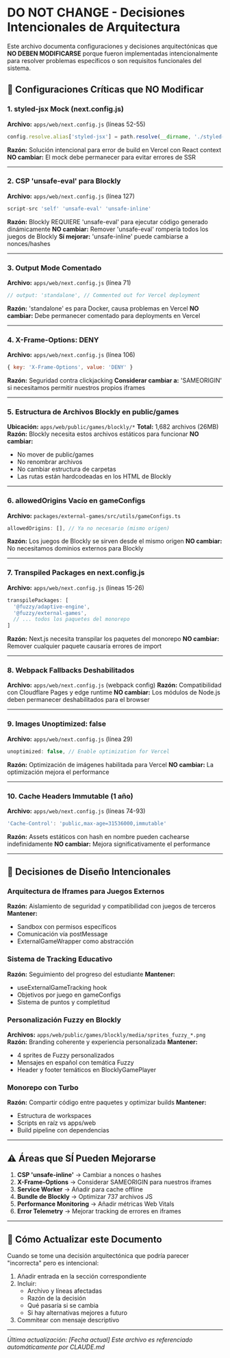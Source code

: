 # DO NOT CHANGE - Decisiones Intencionales de Arquitectura

Este archivo documenta configuraciones y decisiones arquitectónicas que **NO DEBEN MODIFICARSE** porque fueron implementadas intencionalmente para resolver problemas específicos o son requisitos funcionales del sistema.

## 🚫 Configuraciones Críticas que NO Modificar

### 1. styled-jsx Mock (next.config.js)
**Archivo:** `apps/web/next.config.js` (líneas 52-55)
```javascript
config.resolve.alias['styled-jsx'] = path.resolve(__dirname, './styled-jsx-mock.js');
```
**Razón:** Solución intencional para error de build en Vercel con React context
**NO cambiar:** El mock debe permanecer para evitar errores de SSR

---

### 2. CSP 'unsafe-eval' para Blockly
**Archivo:** `apps/web/next.config.js` (línea 127)
```javascript
script-src 'self' 'unsafe-eval' 'unsafe-inline'
```
**Razón:** Blockly REQUIERE 'unsafe-eval' para ejecutar código generado dinámicamente
**NO cambiar:** Remover 'unsafe-eval' rompería todos los juegos de Blockly
**Sí mejorar:** 'unsafe-inline' puede cambiarse a nonces/hashes

---

### 3. Output Mode Comentado
**Archivo:** `apps/web/next.config.js` (línea 71)
```javascript
// output: 'standalone', // Commented out for Vercel deployment
```
**Razón:** 'standalone' es para Docker, causa problemas en Vercel
**NO cambiar:** Debe permanecer comentado para deployments en Vercel

---

### 4. X-Frame-Options: DENY
**Archivo:** `apps/web/next.config.js` (línea 106)
```javascript
{ key: 'X-Frame-Options', value: 'DENY' }
```
**Razón:** Seguridad contra clickjacking
**Considerar cambiar a:** 'SAMEORIGIN' si necesitamos permitir nuestros propios iframes

---

### 5. Estructura de Archivos Blockly en public/games
**Ubicación:** `apps/web/public/games/blockly/*`
**Total:** 1,682 archivos (26MB)
**Razón:** Blockly necesita estos archivos estáticos para funcionar
**NO cambiar:**
- No mover de public/games
- No renombrar archivos
- No cambiar estructura de carpetas
- Las rutas están hardcodeadas en los HTML de Blockly

---

### 6. allowedOrigins Vacío en gameConfigs
**Archivo:** `packages/external-games/src/utils/gameConfigs.ts`
```typescript
allowedOrigins: [], // Ya no necesario (mismo origen)
```
**Razón:** Los juegos de Blockly se sirven desde el mismo origen
**NO cambiar:** No necesitamos dominios externos para Blockly

---

### 7. Transpiled Packages en next.config.js
**Archivo:** `apps/web/next.config.js` (líneas 15-26)
```javascript
transpilePackages: [
  '@fuzzy/adaptive-engine',
  '@fuzzy/external-games',
  // ... todos los paquetes del monorepo
]
```
**Razón:** Next.js necesita transpilar los paquetes del monorepo
**NO cambiar:** Remover cualquier paquete causaría errores de import

---

### 8. Webpack Fallbacks Deshabilitados
**Archivo:** `apps/web/next.config.js` (webpack config)
**Razón:** Compatibilidad con Cloudflare Pages y edge runtime
**NO cambiar:** Los módulos de Node.js deben permanecer deshabilitados para el browser

---

### 9. Images Unoptimized: false
**Archivo:** `apps/web/next.config.js` (línea 29)
```javascript
unoptimized: false, // Enable optimization for Vercel
```
**Razón:** Optimización de imágenes habilitada para Vercel
**NO cambiar:** La optimización mejora el performance

---

### 10. Cache Headers Immutable (1 año)
**Archivo:** `apps/web/next.config.js` (líneas 74-93)
```javascript
'Cache-Control': 'public,max-age=31536000,immutable'
```
**Razón:** Assets estáticos con hash en nombre pueden cachearse indefinidamente
**NO cambiar:** Mejora significativamente el performance

---

## 🎯 Decisiones de Diseño Intencionales

### Arquitectura de Iframes para Juegos Externos
**Razón:** Aislamiento de seguridad y compatibilidad con juegos de terceros
**Mantener:**
- Sandbox con permisos específicos
- Comunicación vía postMessage
- ExternalGameWrapper como abstracción

### Sistema de Tracking Educativo
**Razón:** Seguimiento del progreso del estudiante
**Mantener:**
- useExternalGameTracking hook
- Objetivos por juego en gameConfigs
- Sistema de puntos y completitud

### Personalización Fuzzy en Blockly
**Archivos:** `apps/web/public/games/blockly/media/sprites_fuzzy_*.png`
**Razón:** Branding coherente y experiencia personalizada
**Mantener:**
- 4 sprites de Fuzzy personalizados
- Mensajes en español con temática Fuzzy
- Header y footer temáticos en BlocklyGamePlayer

### Monorepo con Turbo
**Razón:** Compartir código entre paquetes y optimizar builds
**Mantener:**
- Estructura de workspaces
- Scripts en raíz vs apps/web
- Build pipeline con dependencias

---

## ⚠️ Áreas que SÍ Pueden Mejorarse

1. **CSP 'unsafe-inline'** → Cambiar a nonces o hashes
2. **X-Frame-Options** → Considerar SAMEORIGIN para nuestros iframes
3. **Service Worker** → Añadir para cache offline
4. **Bundle de Blockly** → Optimizar 737 archivos JS
5. **Performance Monitoring** → Añadir métricas Web Vitals
6. **Error Telemetry** → Mejorar tracking de errores en iframes

---

## 📝 Cómo Actualizar este Documento

Cuando se tome una decisión arquitectónica que podría parecer "incorrecta" pero es intencional:

1. Añadir entrada en la sección correspondiente
2. Incluir:
   - Archivo y líneas afectadas
   - Razón de la decisión
   - Qué pasaría si se cambia
   - Si hay alternativas mejores a futuro
3. Commitear con mensaje descriptivo

---

*Última actualización: [Fecha actual]*
*Este archivo es referenciado automáticamente por CLAUDE.md*
